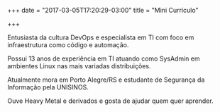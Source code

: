 +++
date = "2017-03-05T17:20:29-03:00"
title = "Mini Currículo"

+++

Entusiasta da cultura DevOps e especialista em TI com foco em infraestrutura como código e automação.

Possui 13 anos de experiência em TI atuando como SysAdmin em ambientes Linux nas mais variadas distribuições.

Atualmente mora em Porto Alegre/RS e estudante de Segurança da Informação pela UNISINOS.

Ouve Heavy Metal e derivados e gosta de ajudar quem quer aprender.
